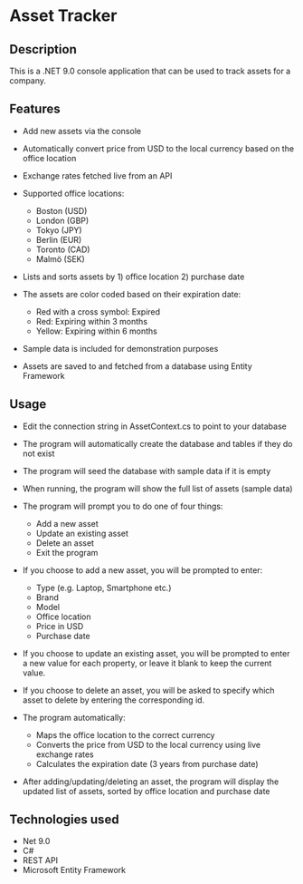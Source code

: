 # Asset Tracker

## Description

This is a .NET 9.0 console application that can be used to track assets for a company.

## Features
- Add new assets via the console

- Automatically convert price from USD to the local currency based on the office location

- Exchange rates fetched live from an API

- Supported office locations:
    - Boston (USD)
    - London (GBP)
    - Tokyo (JPY)
    - Berlin (EUR)
    - Toronto (CAD)
    - Malmö (SEK)

- Lists and sorts assets by 1) office location 2) purchase date

- The assets are color coded based on their expiration date:
    - Red with a cross symbol: Expired
    - Red: Expiring within 3 months
    - Yellow: Expiring within 6 months
- Sample data is included for demonstration purposes

- Assets are saved to and fetched from a database using Entity Framework

## Usage
- Edit the connection string in AssetContext.cs to point to your database
- The program will automatically create the database and tables if they do not exist
- The program will seed the database with sample data if it is empty

- When running, the program will show the full list of assets (sample data)
- The program will prompt you to do one of four things: 
    - Add a new asset
    - Update an existing asset
    - Delete an asset
    - Exit the program

- If you choose to add a new asset, you will be prompted to enter:
    - Type (e.g. Laptop, Smartphone etc.)
    - Brand
    - Model
    - Office location
    - Price in USD
    - Purchase date

- If you choose to update an existing asset, you will be prompted to enter
a new value for each property, or leave it blank to keep the current value. 

- If you choose to delete an asset, you will be asked to specify which asset to 
delete by entering the corresponding id. 

- The program automatically:
    - Maps the office location to the correct currency
    - Converts the price from USD to the local currency using live exchange rates
    - Calculates the expiration date (3 years from purchase date)

- After adding/updating/deleting an asset, the program will display the updated list of assets, sorted by office location and purchase date

## Technologies used
- Net 9.0
- C#
- REST API
- Microsoft Entity Framework